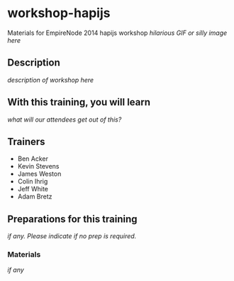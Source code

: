 workshop-hapijs
===============
Materials for EmpireNode 2014 hapijs workshop
*hilarious GIF or silly image here*

## Description
*description of workshop here*

## With this training, you will learn
*what will our attendees get out of this?*

## Trainers

* Ben Acker
* Kevin Stevens 
* James Weston
* Colin Ihrig 
* Jeff White
* Adam Bretz


## Preparations for this training
*if any. Please indicate if no prep is required.*

### Materials
*if any*
